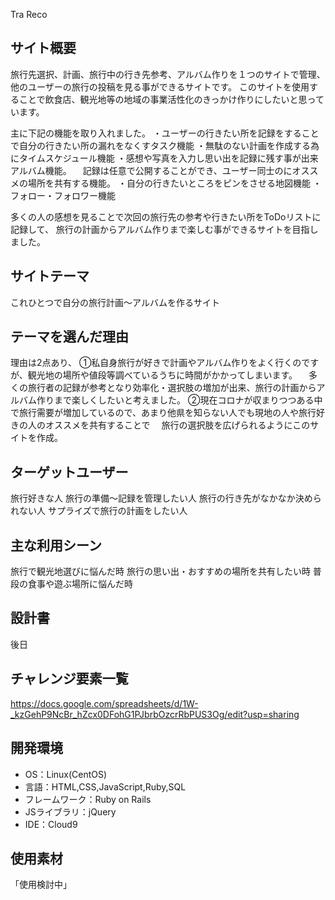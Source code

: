 Tra Reco

## サイト概要
旅行先選択、計画、旅行中の行き先参考、アルバム作りを１つのサイトで管理、
他のユーザーの旅行の投稿を見る事ができるサイトです。
このサイトを使用することで飲食店、観光地等の地域の事業活性化のきっかけ作りにしたいと思っています。

主に下記の機能を取り入れました。
・ユーザーの行きたい所を記録をすることで自分の行きたい所の漏れをなくすタスク機能
・無駄のない計画を作成する為にタイムスケジュール機能
・感想や写真を入力し思い出を記録に残す事が出来アルバム機能。
　記録は任意で公開することができ、ユーザー同士のにオススメの場所を共有する機能。
・自分の行きたいところをピンをさせる地図機能
・フォロー・フォロワー機能

多くの人の感想を見ることで次回の旅行先の参考や行きたい所をToDoリストに記録して、
旅行の計画からアルバム作りまで楽しむ事ができるサイトを目指しました。

## サイトテーマ
これひとつで自分の旅行計画〜アルバムを作るサイト

## テーマを選んだ理由
理由は2点あり、
①私自身旅行が好きで計画やアルバム作りをよく行くのですが、観光地の場所や値段等調べているうちに時間がかかってしまいます。
　多くの旅行者の記録が参考となり効率化・選択肢の増加が出来、旅行の計画からアルバム作りまで楽しくしたいと考えました。
②現在コロナが収まりつつある中で旅行需要が増加しているので、あまり他県を知らない人でも現地の人や旅行好きの人のオススメを共有することで
　旅行の選択肢を広げられるようにこのサイトを作成。


## ターゲットユーザー
旅行好きな人
旅行の準備〜記録を管理したい人
旅行の行き先がなかなか決められない人
サプライズで旅行の計画をしたい人

## 主な利用シーン
旅行で観光地選びに悩んだ時
旅行の思い出・おすすめの場所を共有したい時
普段の食事や遊ぶ場所に悩んだ時


## 設計書
後日

## チャレンジ要素一覧
https://docs.google.com/spreadsheets/d/1W-_kzGehP9NcBr_hZcx0DFohG1PJbrbOzcrRbPUS3Og/edit?usp=sharing

## 開発環境
- OS：Linux(CentOS)
- 言語：HTML,CSS,JavaScript,Ruby,SQL
- フレームワーク：Ruby on Rails
- JSライブラリ：jQuery
- IDE：Cloud9

## 使用素材
「使用検討中」
